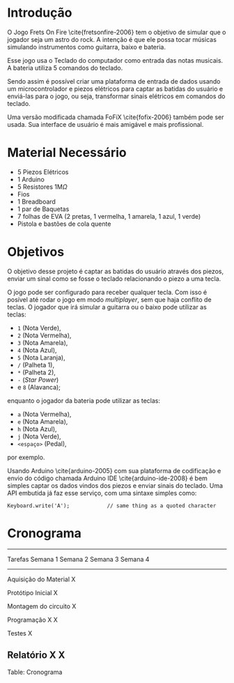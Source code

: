 # Introdução

O Jogo Frets On Fire \cite{fretsonfire-2006} tem o objetivo de simular que
o jogador seja um astro do rock. A intenção é que
ele possa tocar músicas simulando instrumentos como
guitarra, baixo e bateria.

Esse jogo usa o Teclado do computador como entrada
das notas musicais. A bateria utiliza 5 comandos do
teclado.

Sendo assim é possível criar uma plataforma de entrada
de dados usando um microcontrolador e piezos elétricos
para captar as batidas do usuário e enviá-las para o jogo,
ou seja, transformar sinais elétricos em comandos do teclado.

Uma versão modificada chamada FoFiX \cite{fofix-2006} também
pode ser usada. Sua interface de usuário é mais amigável e
mais profissional.

# Material Necessário

* 5 Piezos Elétricos
* 1 Arduino
* 5 Resistores 1M$\Omega$
* Fios
* 1 Breadboard
* 1 par de Baquetas
* 7 folhas de EVA (2 pretas, 1 vermelha, 1 amarela, 1 azul, 1 verde)
* Pistola e bastões de cola quente

# Objetivos

O objetivo desse projeto é captar as batidas do usuário através dos
piezos, enviar um sinal como se fosse o teclado relacionando o piezo
a uma tecla.

O jogo pode ser configurado para receber qualquer tecla. Com isso é posível
até rodar o jogo em modo _multiplayer_, sem que haja conflito de teclas.
O jogador que irá simular a guitarra ou o baixo pode utilizar as teclas:

* `1` (Nota Verde),
* `2` (Nota Vermelha),
* `3` (Nota Amarela),
* `4` (Nota Azul),
* `5` (Nota Laranja),
* `/` (Palheta 1),
* `*` (Palheta 2),
* `-` (_Star Power_)
* e `8` (Alavanca);

enquanto o jogador da bateria pode utilizar as teclas:

* `a` (Nota Vermelha),
* `e` (Nota Amarela),
* `h` (Nota Azul),
* `j` (Nota Verde),
* `<espaço>` (Pedal),

por exemplo.

Usando Arduino \cite{arduino-2005} com sua plataforma de codificação
e envio do código chamada Arduino IDE \cite{arduino-ide-2008} é bem
simples captar os dados vindos dos piezos e enviar sinais do teclado.
Uma API embutida já faz esse serviço, com uma sintaxe simples como:

~~~
Keyboard.write('A');            // same thing as a quoted character
~~~

# Cronograma

-------------------------------------------------------------------------------
Tarefas                              Semana 1   Semana 2   Semana 3   Semana 4
-----------------------------------  ---------  ---------  ---------  ---------
Aquisição do Material                    X

Protótipo Inicial                        X

Montagem do circuito                                X

Programação                                         X          X

Testes                                                         X

Relatório                                X                                X
-------------------------------------------------------------------------------

Table: Cronograma
